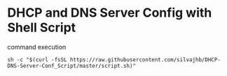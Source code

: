 # DHCP and DNS Server Config with Shell Script
command execution

```shell
sh -c "$(curl -fsSL https://raw.githubusercontent.com/silvajhb/DHCP-DNS-Server-Conf_Script/master/script.sh)"
```